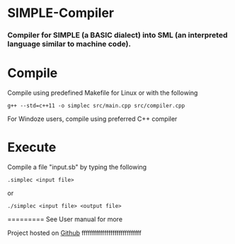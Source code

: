 SIMPLE-Compiler
===============
### Compiler for SIMPLE (a BASIC dialect) into SML (an interpreted language similar to machine code). 

# Compile
Compile using predefined Makefile for Linux or with the following
```
g++ --std=c++11 -o simplec src/main.cpp src/compiler.cpp
```

For Windoze users, compile using preferred C++ compiler

# Execute

Compile a file "input.sb" by typing the following
```
.simplec <input file>
```
or
```
./simplec <input file> <output file>
```

=========
See User manual for more

Project hosted on [Github](https://github.com/hdamron17/SIMPLE-Compiler)
fffffffffffffffffffffffffffff
